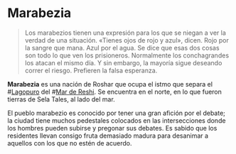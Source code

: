 # Marabezia
> Los marabezios tienen una expresión para los que se niegan a ver la verdad de una situación. «Tienes ojos de rojo y azul», dicen. Rojo por la sangre que mana. Azul por el agua. Se dice que esas dos cosas son todo lo que ven los prisioneros. Normalmente los conchagrandes los atacan el mismo día. Y sin embargo, la mayoría sigue deseando correr el riesgo. Prefieren la falsa esperanza.

**Marabezia** es una nación de Roshar que ocupa el istmo que separa el #[Lagopuro](locations/purelake) del #[Mar de Reshi](locations/reshi-sea). Se encuentra en el norte, en lo que fueron tierras de Sela Tales, al lado del mar. 

El pueblo marabezio es conocido por tener una gran afición por el debate; la ciudad tiene muchos pedestales colocados en las intersecciones donde los hombres pueden subirse y pregonar sus debates. Es sabido que los residentes llevan consigo fruta demasiado madura para desanimar a aquellos con los que no estén de acuerdo.
